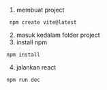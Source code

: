 1. membuat project
```
 npm create vite@latest
```
2. masuk kedalam folder project
3. install npm
```
npm install
```
4. jalankan react
```
npm run dec
```
